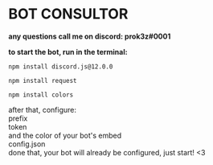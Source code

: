 <b><h1>BOT CONSULTOR</h1></b>
<b>any questions call me on discord: prok3z#0001</b>

<b>to start the bot, run in the terminal:</b>

```npm install discord.js@12.0.0```

```npm install request```

```npm install colors```

after that, configure:<br> 
prefix <br>
token <br>
and the color of your bot's embed<br>
config.json
<br>
done that, your bot will already be configured, just start! <3
